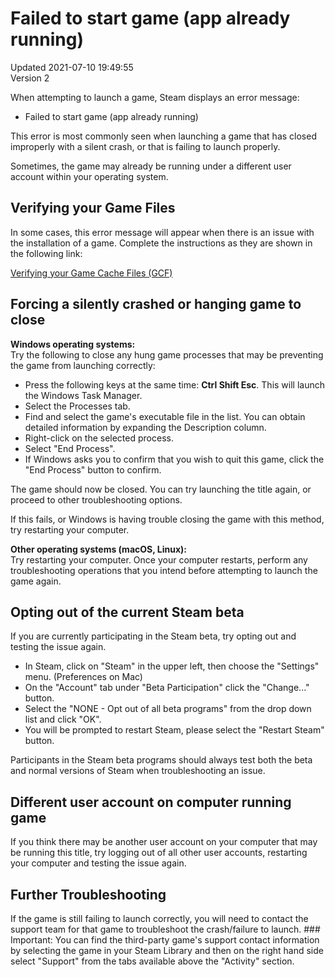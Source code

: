 # Failed to start game (app already running)
Updated 2021-07-10 19:49:55  
Version 2  

When attempting to launch a game, Steam displays an error message:  

*  Failed to start game (app already running)

  
This error is most commonly seen when launching a game that has closed improperly with a silent crash, or that is failing to launch properly.  
  
Sometimes, the game may already be running under a different user account within your operating system.  
  
## Verifying your Game Files
In some cases, this error message will appear when there is an issue with the installation of a game. Complete the instructions as they are shown in the following link:  
  
[Verifying your Game Cache Files (GCF)](https://help.steampowered.com/en/faqs/view/0C48-FCBD-DA71-93EB)  
  
## Forcing a silently crashed or hanging game to close
**Windows operating systems:**  
Try the following to close any hung game processes that may be preventing the game from launching correctly:  

* Press the following keys at the same time: **Ctrl  Shift  Esc**. This will launch the Windows Task Manager.
* Select the Processes tab.
* Find and select the game's executable file in the list. You can obtain detailed information by expanding the Description column.
* Right-click on the selected process.
* Select "End Process".
* If Windows asks you to confirm that you wish to quit this game, click the "End Process" button to confirm.

  
The game should now be closed. You can try launching the title again, or proceed to other troubleshooting options.  
  
If this fails, or Windows is having trouble closing the game with this method, try restarting your computer.  
  
**Other operating systems (macOS, Linux):**  
Try restarting your computer. Once your computer restarts, perform any troubleshooting operations that you intend before attempting to launch the game again.  
  
## Opting out of the current Steam beta
If you are currently participating in the Steam beta, try opting out and testing the issue again.  

* In Steam, click on "Steam" in the upper left, then choose the "Settings" menu. (Preferences on Mac)
* On the "Account" tab under "Beta Participation" click the "Change..." button.
* Select the "NONE - Opt out of all beta programs" from the drop down list and click "OK".
* You will be prompted to restart Steam, please select the "Restart Steam" button.

  
Participants in the Steam beta programs should always test both the beta and normal versions of Steam when troubleshooting an issue.  
  
## Different user account on computer running game
  
If you think there may be another user account on your computer that may be running this title, try logging out of all other user accounts, restarting your computer and testing the issue again.  
  
## Further Troubleshooting
If the game is still failing to launch correctly, you will need to contact the support team for that game to troubleshoot the crash/failure to launch.   ### Important:
You can find the third-party game's support contact information by selecting the game in your Steam Library and then on the right hand side select "Support" from the tabs available above the "Activity" section.